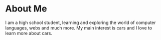 <h1>About Me</h1> 
I am a high school student, learning and exploring the world of computer languages, webs and much more.
My main interest is cars and  I love to learn more about cars.

